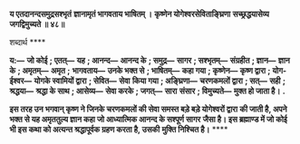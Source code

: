 **य एतदानन्दसमुद्रसश्भृतं** **ज्ञानामृतं भागवताय भाषितम् ।** **कृष्णेन योगेश्वरसेविताङ्घ्रिणा** **सच्छ्रद्धयासेव्य जगद्विमुच्यते ॥ ४८॥** 

शब्दार्थ **** 

**य:—** **जो कोई** **; एतत्—** **यह** **; आनन्द—** **आनन्द के** **; समुद्र—** **सागर** **; सश्भृतम्—** **संग्रहीत** **; ज्ञान—** **ज्ञान के** **; अमृतम्—** **अमृत** **;** **भागवताय—** **उनके भक्त से** **; भाषितम्—** **कहा गया** **; कृष्णेन—** **कृष्ण द्वारा** **; योग-ईश्वर—** **योगके स्वामियों द्वारा** **; सेवित—** **सेवा** **किया गया** **; अङ्घ्रिणा—** **चरणकमलों द्वारा** **; सत्—** **सही** **; श्रद्धया—** **श्रद्धा के साथ** **; आसेव्य—** **सेवा करके** **; जगत्—** **सारा** **संसार** **; विमुच्यते—** **मुक्त हो जाता है।** **.** 

**इस तरह उन भगवान् कृष्ण ने जिनके चरणकमलों की सेवा समस्त बड़े बड़े योगेश्वरों द्वारा** **की जाती है, अपने भक्त से यह अमृततुल्य ज्ञान कहा जो आध्यात्मिक आनन्द के सश्पूर्ण सागर** **जैसा है। इस ब्रह्माण्ड में जो कोई भी इस कथा को अत्यन्त श्रद्धापूर्वक ग्रहण करता है, उसकी** **मुक्ति निश्चित है।** **** 